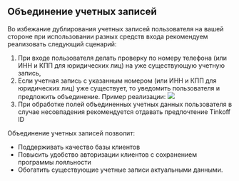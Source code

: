 ## Объединение учетных записей
Во избежание дублирования учетных записей пользователя на вашей стороне при использовании разных средств входа рекомендуем реализовать следующий сценарий:
1. При входе пользователя делать проверку по номеру телефона (или ИНН и КПП для юридических лиц) на уже существующую учетную запись,
2. Если учетная запись с указанным номером (или ИНН и КПП для юридических лиц)  уже существует, то уведомить пользователя и предложить объединение.
   Пример реализации:
   ![](https://business.cdn-tinkoff.ru/static/images/opensme/Вход_в_лк.png)
3. При обработке полей объединенных учетных данных пользователя в случае несовпадения рекомендуется отдавать предпочтение Tinkoff ID

Объединение учетных записей позволит:
- Поддерживать качество базы клиентов
- Повысить удобство авторизации клиентов с сохранением программы лояльности
- Обогатить существующие учетные записи актуальными данными.